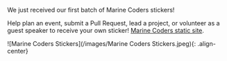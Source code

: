 We just received our first batch of Marine Coders stickers! 

Help plan an event, submit a Pull Request, lead a project, or volunteer as a guest speaker to receive your own sticker! [Marine Coders static site](https://marinecoders.github.io/).

![Marine Coders Stickers](/images/Marine Coders Stickers.jpeg){: .align-center} 
